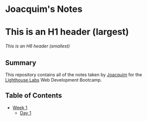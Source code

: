 # Joacquim's Notes

# This is an H1 header (largest)

###### This is an H6 header (smallest)

## Summary

This repository contains all of the notes taken by [Joacquim](https://github.com/JoacquimM) for the [Lighthouse Labs](https://www.lighthouselabs.ca/) Web Development Bootcamp.

## Table of Contents

- [Week 1](/Week_1)
  - [Day 1](/Week_1/Day_1)
